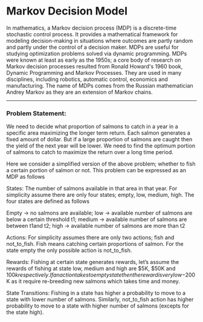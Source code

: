 # Markov Decision Model

In mathematics, a Markov decision process (MDP) is a discrete-time stochastic control process. It provides a 
mathematical framework for modeling decision-making in situations where outcomes are partly random and partly 
under the control of a decision maker. MDPs are useful for studying optimization problems solved 
via dynamic programming. MDPs were known at least as early as the 1950s; 
a core body of research on Markov decision processes resulted from Ronald Howard's 1960 book, Dynamic Programming 
and Markov Processes. They are used in many disciplines, including robotics, automatic control, economics 
and manufacturing. The name of MDPs comes from the Russian mathematician Andrey Markov 
as they are an extension of Markov chains.
___
### Problem Statement:

We need to decide what proportion of salmons to catch in a year in a specific area maximizing the longer term 
return. Each salmon generates a fixed amount of dollar. But if a large proportion of salmons are caught then the 
yield of the next year will be lower. We need to find the optimum portion of salmons to catch to maximize the return 
over a long time period.

Here we consider a simplified version of the above problem; whether to fish a certain portion of salmon or not. This 
problem can be expressed as an MDP as follows

States: The number of salmons available in that area in that year. For simplicity assume there are only four states; 
empty, low, medium, high. The four states are defined as follows

Empty -> no salmons are available; low -> available number of salmons are below a certain threshold t1; medium -> 
available number of salmons are between t1and t2; high -> available number of salmons are more than t2

Actions: For simplicity assumes there are only two actions; fish and not_to_fish. Fish means catching certain 
proportions of salmon. For the state empty the only possible action is not_to_fish.

Rewards: Fishing at certain state generates rewards, let’s assume the rewards of fishing at state low, medium and high 
are $5K, $50K and $100k respectively. If an action takes to empty state then the reward is very low -$200K as it 
require re-breeding new salmons which takes time and money.

State Transitions: Fishing in a state has higher a probability to move to a state with lower number of salmons. 
Similarly, not_to_fish action has higher probability to move to a state with higher number of salmons 
(excepts for the state high).